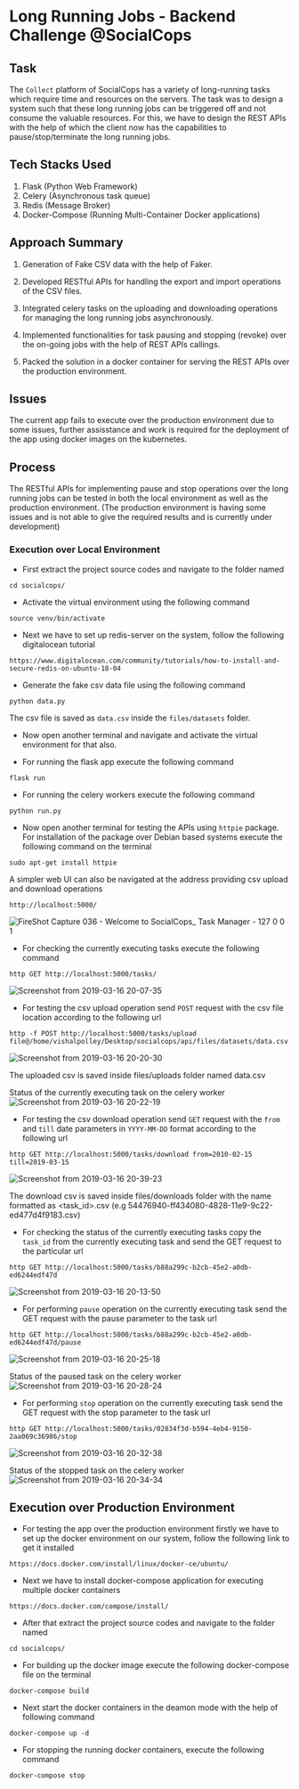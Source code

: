 # Long Running Jobs - Backend Challenge @SocialCops

## Task
The `Collect` platform of SocialCops has a variety of long-running tasks which require time and resources on the servers. The task was to design a system such that these long running jobs can be triggered off and not consume the valuable resources. For this, we have to design the REST APIs with the help of which the client now has the capabilities to pause/stop/terminate the long running jobs.

## Tech Stacks Used
1. Flask (Python Web Framework)
2. Celery (Asynchronous task queue)
3. Redis (Message Broker)
4. Docker-Compose (Running Multi-Container Docker applications)

## Approach Summary
1. Generation of Fake CSV data with the help of Faker.

2. Developed RESTful APIs for handling the export and import operations of the CSV files.

3. Integrated celery tasks on the uploading and downloading operations for managing the long running jobs asynchronously.

4. Implemented functionalities for task pausing and stopping (revoke) over the on-going jobs with the help of REST APIs callings.

5. Packed the solution in a docker container for serving the REST APIs over the production environment.

## Issues
The current app fails to execute over the production environment due to some issues, further assisstance and work is required for the deployment of the app using docker images on the kubernetes.

## Process
The RESTful APIs for implementing pause and stop operations over the long running jobs can be tested in both the local environment as well as the production environment. (The production environment is having some issues and is not able to give the required results and is currently under development)
### Execution over Local Environment
* First extract the project source codes and navigate to the folder named
```
cd socialcops/
```

* Activate the virtual environment using the following command
```
source venv/bin/activate
```

* Next we have to set up redis-server on the system, follow the following digitalocean tutorial
```
https://www.digitalocean.com/community/tutorials/how-to-install-and-secure-redis-on-ubuntu-18-04
```

* Generate the fake csv data file using the following command
```
python data.py
```
The csv file is saved as `data.csv` inside the `files/datasets` folder.

* Now open another terminal and navigate and activate the virtual environment for that also.

* For running the flask app execute the following command
```
flask run
```

* For running the celery workers execute the following command
```
python run.py
```

* Now open another terminal for testing the APIs using `httpie` package. For installation of the package over Debian based systems execute the following command on the terminal
```
sudo apt-get install httpie
```
A simpler web UI can also be navigated at the address providing csv upload and download operations
```
http://localhost:5000/
```
![FireShot Capture 036 - Welcome to SocialCops_ Task Manager - 127 0 0 1](https://user-images.githubusercontent.com/20622980/54474637-386db780-480d-11e9-9e73-b16b7a3d200a.png)

* For checking the currently executing tasks execute the following command
```
http GET http://localhost:5000/tasks/
```
![Screenshot from 2019-03-16 20-07-35](https://user-images.githubusercontent.com/20622980/54476776-3c0e3800-4827-11e9-84ee-512963bc8089.png)

* For testing the csv upload operation send `POST` request with the csv file location according to the following url
```
http -f POST http://localhost:5000/tasks/upload file@/home/vishalpolley/Desktop/socialcops/api/files/datasets/data.csv
```
![Screenshot from 2019-03-16 20-20-30](https://user-images.githubusercontent.com/20622980/54476940-ff434080-4828-11e9-9c22-ed477d4f9183.png)

  The uploaded csv is saved inside files/uploads folder named data.csv

  Status of the currently executing task on the celery worker
  ![Screenshot from 2019-03-16 20-22-19](https://user-images.githubusercontent.com/20622980/54476978-42051880-4829-11e9-83ec-c9449be74f51.png)

* For testing the csv download operation send `GET` request with the `from` and `till` date parameters in `YYYY-MM-DD` format according to the following url
```
http GET http://localhost:5000/tasks/download from=2010-02-15 till=2019-03-15
```
![Screenshot from 2019-03-16 20-39-23](https://user-images.githubusercontent.com/20622980/54477209-b04ada80-482b-11e9-89e8-6127a3b5d06f.png)

  The download csv is saved inside files/downloads folder with the name formatted as <task_id>.csv (e.g 54476940-ff434080-4828-11e9-9c22-ed477d4f9183.csv)

* For checking the status of the currently executing tasks copy the `task_id` from the currently executing task and send the GET request to the particular url
```
http GET http://localhost:5000/tasks/b88a299c-b2cb-45e2-a0db-ed6244edf47d
```
![Screenshot from 2019-03-16 20-13-50](https://user-images.githubusercontent.com/20622980/54476885-20576180-4828-11e9-9682-8bf2f4891e7c.png)

* For performing `pause` operation on the currently executing task send the GET request with the pause parameter to the task url
```
http GET http://localhost:5000/tasks/b88a299c-b2cb-45e2-a0db-ed6244edf47d/pause
```
![Screenshot from 2019-03-16 20-25-18](https://user-images.githubusercontent.com/20622980/54477044-e25b3d00-4829-11e9-8d0f-0372528d95fc.png)

  Status of the paused task on the celery worker
  ![Screenshot from 2019-03-16 20-28-24](https://user-images.githubusercontent.com/20622980/54477065-16366280-482a-11e9-9d4a-4fd5fabb7cdf.png)


* For performing `stop` operation on the currently executing task send the GET request with the stop parameter to the task url
```
http GET http://localhost:5000/tasks/02834f3d-b594-4eb4-9150-2aa069c36986/stop
```
![Screenshot from 2019-03-16 20-32-38](https://user-images.githubusercontent.com/20622980/54477113-aecce280-482a-11e9-9832-24c9b49ea85a.png)

  Status of the stopped task on the celery worker
  ![Screenshot from 2019-03-16 20-34-34](https://user-images.githubusercontent.com/20622980/54477142-f18eba80-482a-11e9-9832-dc84d16df269.png)

## Execution over Production Environment
* For testing the app over the production environment firstly we have to set up the docker environment on our system, follow the following link to get it installed
```
https://docs.docker.com/install/linux/docker-ce/ubuntu/
```

* Next we have to install docker-compose application for executing multiple docker containers
```
https://docs.docker.com/compose/install/
```

* After that extract the project source codes and navigate to the folder named
```
cd socialcops/
```

* For building up the docker image execute the following docker-compose file on the terminal
```
docker-compose build
```

* Next start the docker containers in the deamon mode with the help of following command
```
docker-compose up -d
```

* For stopping the running docker containers, execute the following command
```
docker-compose stop
```
